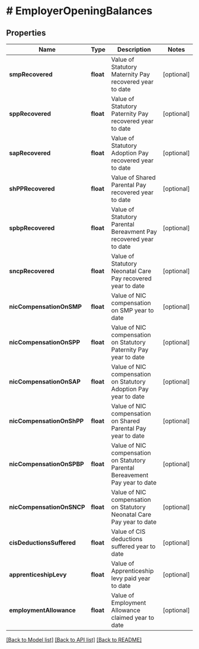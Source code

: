 # # EmployerOpeningBalances

## Properties

Name | Type | Description | Notes
------------ | ------------- | ------------- | -------------
**smpRecovered** | **float** | Value of Statutory Maternity Pay recovered year to date | [optional]
**sppRecovered** | **float** | Value of Statutory Paternity Pay recovered year to date | [optional]
**sapRecovered** | **float** | Value of Statutory Adoption Pay recovered year to date | [optional]
**shPPRecovered** | **float** | Value of Shared Parental Pay recovered year to date | [optional]
**spbpRecovered** | **float** | Value of Statutory Parental Bereavment Pay recovered year to date | [optional]
**sncpRecovered** | **float** | Value of Statutory Neonatal Care Pay recovered year to date | [optional]
**nicCompensationOnSMP** | **float** | Value of NIC compensation on SMP year to date | [optional]
**nicCompensationOnSPP** | **float** | Value of NIC compensation on Statutory Paternity Pay year to date | [optional]
**nicCompensationOnSAP** | **float** | Value of NIC compensation on Statutory Adoption Pay year to date | [optional]
**nicCompensationOnShPP** | **float** | Value of NIC compensation on Shared Parental Pay year to date | [optional]
**nicCompensationOnSPBP** | **float** | Value of NIC compensation on Statutory Parental Bereavement Pay year to date | [optional]
**nicCompensationOnSNCP** | **float** | Value of NIC compensation on Statutory Neonatal Care Pay year to date | [optional]
**cisDeductionsSuffered** | **float** | Value of CIS deductions suffered year to date | [optional]
**apprenticeshipLevy** | **float** | Value of Apprenticeship levy paid year to date | [optional]
**employmentAllowance** | **float** | Value of Employment Allowance claimed year to date | [optional]

[[Back to Model list]](../../README.md#models) [[Back to API list]](../../README.md#endpoints) [[Back to README]](../../README.md)
